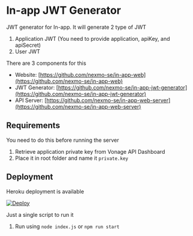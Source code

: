# In-app JWT Generator
JWT generator for In-app. It will generate 2 type of JWT
1. Application JWT (You need to provide application, apiKey, and apiSecret)
2. User JWT

There are 3 components for this
- Website: [https://github.com/nexmo-se/in-app-web](https://github.com/nexmo-se/in-app-web)
- JWT Generator: [https://github.com/nexmo-se/in-app-jwt-generator](https://github.com/nexmo-se/in-app-jwt-generator)
- API Server: [https://github.com/nexmo-se/in-app-web-server](https://github.com/nexmo-se/in-app-web-server)

## Requirements
You need to do this before running the server
1. Retrieve application private key from Vonage API Dashboard
2. Place it in root folder and name it `private.key`

## Deployment
Heroku deployment is available

[![Deploy](https://www.herokucdn.com/deploy/button.svg)](https://heroku.com/deploy?template=https://github.com/nexmo-se/in-app-jwt-generator)

Just a single script to run it
1. Run using `node index.js` or `npm run start`

